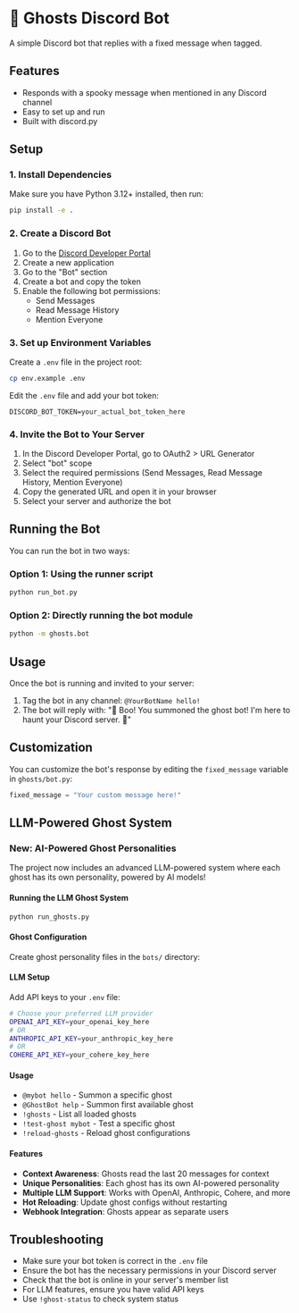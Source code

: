 # 👻 Ghosts Discord Bot

A simple Discord bot that replies with a fixed message when tagged.

## Features

- Responds with a spooky message when mentioned in any Discord channel
- Easy to set up and run
- Built with discord.py

## Setup

### 1. Install Dependencies

Make sure you have Python 3.12+ installed, then run:

```bash
pip install -e .
```

### 2. Create a Discord Bot

1. Go to the [Discord Developer Portal](https://discord.com/developers/applications)
2. Create a new application
3. Go to the "Bot" section
4. Create a bot and copy the token
5. Enable the following bot permissions:
   - Send Messages
   - Read Message History
   - Mention Everyone

### 3. Set up Environment Variables

Create a `.env` file in the project root:

```bash
cp env.example .env
```

Edit the `.env` file and add your bot token:

```
DISCORD_BOT_TOKEN=your_actual_bot_token_here
```

### 4. Invite the Bot to Your Server

1. In the Discord Developer Portal, go to OAuth2 > URL Generator
2. Select "bot" scope
3. Select the required permissions (Send Messages, Read Message History, Mention Everyone)
4. Copy the generated URL and open it in your browser
5. Select your server and authorize the bot

## Running the Bot

You can run the bot in two ways:

### Option 1: Using the runner script
```bash
python run_bot.py
```

### Option 2: Directly running the bot module
```bash
python -m ghosts.bot
```

## Usage

Once the bot is running and invited to your server:

1. Tag the bot in any channel: `@YourBotName hello!`
2. The bot will reply with: "👻 Boo! You summoned the ghost bot! I'm here to haunt your Discord server. 👻"

## Customization

You can customize the bot's response by editing the `fixed_message` variable in `ghosts/bot.py`:

```python
fixed_message = "Your custom message here!"
```

## LLM-Powered Ghost System

### New: AI-Powered Ghost Personalities

The project now includes an advanced LLM-powered system where each ghost has its own personality, powered by AI models!

#### Running the LLM Ghost System

```bash
python run_ghosts.py
```

#### Ghost Configuration

Create ghost personality files in the `bots/` directory:

#### LLM Setup

Add API keys to your `.env` file:

```bash
# Choose your preferred LLM provider
OPENAI_API_KEY=your_openai_key_here
# OR
ANTHROPIC_API_KEY=your_anthropic_key_here  
# OR
COHERE_API_KEY=your_cohere_key_here
```

#### Usage

- `@mybot hello` - Summon a specific ghost
- `@GhostBot help` - Summon first available ghost
- `!ghosts` - List all loaded ghosts
- `!test-ghost mybot` - Test a specific ghost
- `!reload-ghosts` - Reload ghost configurations

#### Features

- **Context Awareness**: Ghosts read the last 20 messages for context
- **Unique Personalities**: Each ghost has its own AI-powered personality
- **Multiple LLM Support**: Works with OpenAI, Anthropic, Cohere, and more
- **Hot Reloading**: Update ghost configs without restarting
- **Webhook Integration**: Ghosts appear as separate users

## Troubleshooting

- Make sure your bot token is correct in the `.env` file
- Ensure the bot has the necessary permissions in your Discord server
- Check that the bot is online in your server's member list
- For LLM features, ensure you have valid API keys
- Use `!ghost-status` to check system status

